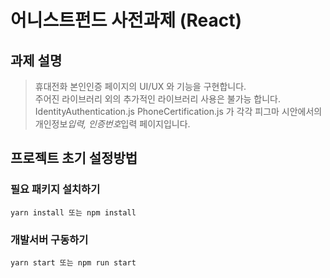 # 어니스트펀드 사전과제 (React)

## 과제 설명

> 휴대전화 본인인증 페이지의 UI/UX 와 기능을 구현합니다.  
> 주어진 라이브러리 외의 추가적인 라이브러리 사용은 불가능 합니다.
> IdentityAuthentication.js PhoneCertification.js 가 각각 피그마 시안에서의 개인정보*입력, 인증번호*입력 페이지입니다.

## 프로젝트 초기 설정방법

### 필요 패키지 설치하기

```
yarn install 또는 npm install
```

### 개발서버 구동하기

```
yarn start 또는 npm run start
```
